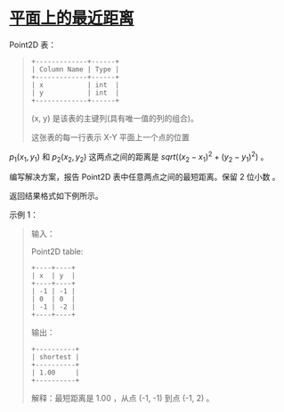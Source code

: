 #  [平面上的最近距离](https://leetcode.cn/problems/shortest-distance-in-a-plane)

Point2D 表：
> ```
> +-------------+------+
> | Column Name | Type |
> +-------------+------+
> | x           | int  |
> | y           | int  |
> +-------------+------+
> ```
> (x, y) 是该表的主键列(具有唯一值的列的组合)。
> 
> 这张表的每一行表示 X-Y 平面上一个点的位置
 

$p_1(x_1, y_1)$ 和 $p_2(x_2, y_2)$ 这两点之间的距离是 $sqrt((x_2 - x_1)^2 + (y_2 - y_1)^2)$ 。

编写解决方案，报告 Point2D 表中任意两点之间的最短距离。保留 2 位小数 。

返回结果格式如下例所示。

 

示例 1：

> 输入：
> 
> Point2D table:
> ```
> +----+----+
> | x  | y  |
> +----+----+
> | -1 | -1 |
> | 0  | 0  |
> | -1 | -2 |
> +----+----+
> ```
> 输出：
> ```
> +----------+
> | shortest |
> +----------+
> | 1.00     |
> +----------+
> ```
> 解释：最短距离是 1.00 ，从点 (-1, -1) 到点 (-1, 2) 。
 